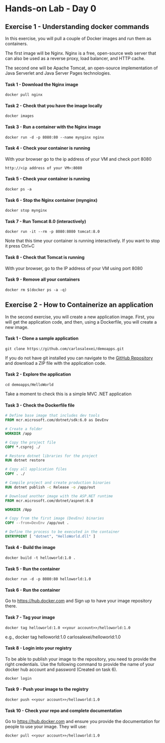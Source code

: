 # Hands-on Lab - Day 0 
## Exercise 1 - Understanding docker commands

In this exercise, you will pull a couple of Docker images and run them as containers.

The first image will be Nginx. Nginx is a free, open-source web server that can also be used as a reverse proxy, load balancer, and HTTP cache.

The second one will be Apache Tomcat, an open-source implementation of  Java Serverlet and Java Server Pages technologies. 

#### Task 1 - Download the Nginx image 
```
docker pull nginx
```
#### Task 2 - Check that you have the image locally
```
docker images
```
#### Task 3 - Run a container with the Nginx image
```
docker run -d -p 8080:80 --name mynginx nginx
```
#### Task 4 - Check your container is running
With your browser go to the ip address of your VM and check port 8080
```
http://<ip address of your VM>:8080
```

#### Task 5 - Check your container is running
```
docker ps -a
```
#### Task 6 - Stop the Nginx container (mynginx)
```
docker stop mynginx
```

#### Task 7 - Run Tomcat 8.0 (interactively)
```
docker run -it --rm -p 8080:8080 tomcat:8.0
```
Note that this time your container is running interactively. If you want to stop it press Ctrl+C

#### Task 8 - Check that Tomcat is running 
With your browser, go to the IP address of your VM using port 8080

#### Task 9 - Remove all your containers 
```
docker rm $(docker ps -a -q)
```
## Exercise 2 - How to Containerize an application

In the second exercise, you will create a new application image. First, you will get the application code, and then, using a Dockerfile, you will create a new image.  

#### Task 1 - Clone a sample application
```
git clone https://github.com/carlosalexei/demoapps.git
```
If you do not have git installed you can navigate to the [GitHub Repository](https://github.com/carlosalexei/demoapps) and download a ZIP file with the application code. 

#### Task 2 - Explore the application 
```
cd demoapps/HelloWorld
```
Take a moment to check this is a simple MVC .NET application
#### Task 3 - Check the Dockerfile file
```Dockerfile
# Define base image that includes dev tools
FROM mcr.microsoft.com/dotnet/sdk:6.0 as DevEnv

# Create a folder
WORKDIR /app

# Copy the project file
COPY *.csproj ./

# Restore dotnet libraries for the project
RUN dotnet restore

# Copy all application files
COPY . ./

# Compile project and create production binaries
RUN dotnet publish -c Release -o /app/out

# Download another image with the ASP.NET runtime
FROM mcr.microsoft.com/dotnet/aspnet:6.0

WORKDIR /App

# Copy from the first image (DevEnv) binaries
COPY --from=DevEnv /app/out .

# Define the process to be executed in the container
ENTRYPOINT [ "dotnet", "HelloWorld.dll" ]
```

#### Task 4 - Build the image
```
docker build -t helloworld:1.0 .
```


#### Task 5 - Run the container
```
docker run -d -p 8080:80 helloworld:1.0
```
#### Task 6 - Run the container
Go to https://hub.docker.com and Sign up to have your image repository there.


#### Task 7 - Tag your image 
```
docker tag helloworld:1.0 <<your account>>/helloworld:1.0
```
e.g., docker tag helloworld:1.0 carlosalexei/helloworld:1.0

#### Task 8 - Login into your registry
To be able to publish your image to the repository, you need to provide the right credentials. Use the following command to provide the name of your docker hub account and password (Created on task 6).
```
docker login
```

#### Task 9 - Push your image to the registry
```
docker push <<your account>>/helloworld:1.0
```

#### Task 10 - Check your repo and complete documentation
Go to https://hub.docker.com and ensure you provide the documentation for people to use your image. They will use:
```
docker pull <<your account>>/helloworld:1.0
```

